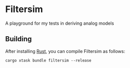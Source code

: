 # Filtersim

A playground for my tests in deriving analog models

## Building

After installing [Rust](https://rustup.rs/), you can compile Filtersim as follows:

```shell
cargo xtask bundle filtersim --release
```
